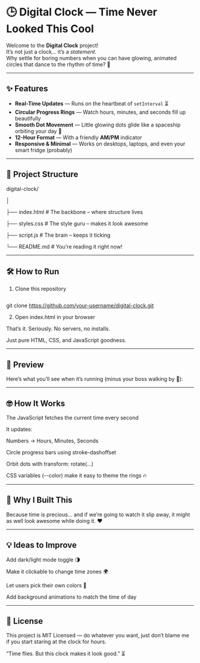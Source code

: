 # 🕒 Digital Clock — Time Never Looked This Cool

Welcome to the **Digital Clock** project!  
It’s not just a clock… it’s a *statement*.  
Why settle for boring numbers when you can have glowing, animated circles that dance to the rhythm of time? 🎯

---

## ✨ Features
- **Real-Time Updates** — Runs on the heartbeat of `setInterval` ⏳
- **Circular Progress Rings** — Watch hours, minutes, and seconds fill up beautifully  
- **Smooth Dot Movement** — Little glowing dots glide like a spaceship orbiting your day 🚀
- **12-Hour Format** — With a friendly **AM/PM** indicator  
- **Responsive & Minimal** — Works on desktops, laptops, and even your smart fridge (probably)

---

## 📂 Project Structure

digital-clock/

│

├── index.html    # The backbone – where structure lives

├── styles.css    # The style guru – makes it look awesome

├── script.js     # The brain – keeps it ticking

└── README.md     # You're reading it right now!

---

## 🛠️ How to Run

1. Clone this repository
   ```bash
git clone https://github.com/your-username/digital-clock.git


2. Open index.html in your browser

That’s it. Seriously. No servers, no installs.

Just pure HTML, CSS, and JavaScript goodness.

---
## 📸 Preview

Here’s what you’ll see when it’s running (minus your boss walking by 👀):

---
## 🤓 How It Works

The JavaScript fetches the current time every second

It updates:

Numbers → Hours, Minutes, Seconds

Circle progress bars using stroke-dashoffset

Orbit dots with transform: rotate(...)

CSS variables (--color) make it easy to theme the rings 🔥

---
## 🎯 Why I Built This

Because time is precious… and if we’re going to watch it slip away,
it might as well look awesome while doing it. ❤️

---
## 💡 Ideas to Improve

Add dark/light mode toggle 🌗

Make it clickable to change time zones 🌍

Let users pick their own colors 🎨

Add background animations to match the time of day

---
## 📜 License

This project is MIT Licensed — do whatever you want, just don’t blame me if you start staring at the clock for hours.

“Time flies. But this clock makes it look good.” ⏳
